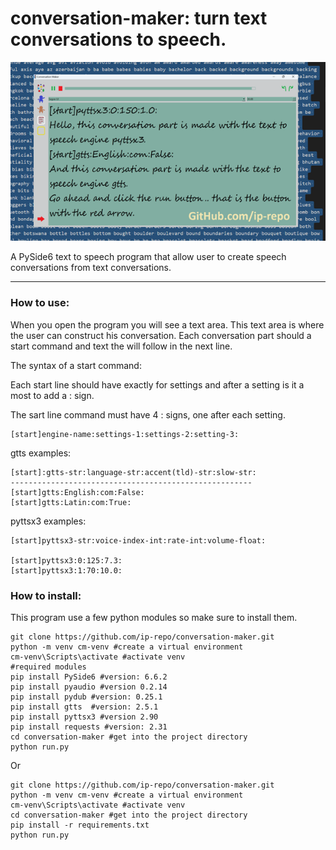 # conversation-maker: turn text conversations to speech.

<img src="conversation-maker.png"></img>

A PySide6 text to speech program that allow user to create speech conversations from text conversations.
<hr>

### How to use:

When you open the program you will see a text area.
This text area is where the user can construct his conversation.
Each conversation part should a start command and text the will follow in the next line.

The syntax of a start command:

Each start line should have exactly for settings and after a setting is it a most to add a : sign.

The sart line command must have 4 : signs, one after each setting.

```console
[start]engine-name:settings-1:settings-2:setting-3:

```
gtts examples:
```console
[start]:gtts-str:language-str:accent(tld)-str:slow-str:
------------------------------------------------------
[start]gtts:English:com:False:
[start]gtts:Latin:com:True:
```
pyttsx3 examples:
```console
[start]pyttsx3-str:voice-index-int:rate-int:volume-float:

[start]pyttsx3:0:125:7.3:
[start]pyttsx3:1:70:10.0:
```
### How to install:
This program use a few python modules so make sure to install them.
```console
git clone https://github.com/ip-repo/conversation-maker.git
python -m venv cm-venv #create a virtual environment 
cm-venv\Scripts\activate #activate venv
#required modules
pip install PySide6 #version: 6.6.2
pip install pyaudio #version 0.2.14
pip install pydub #version: 0.25.1
pip install gtts  #version: 2.5.1
pip install pyttsx3 #version 2.90
pip install requests #version: 2.31
cd conversation-maker #get into the project directory
python run.py

```
Or
```console
git clone https://github.com/ip-repo/conversation-maker.git
python -m venv cm-venv #create a virtual environment 
cm-venv\Scripts\activate #activate venv
cd conversation-maker #get into the project directory
pip install -r requirements.txt
python run.py

```
